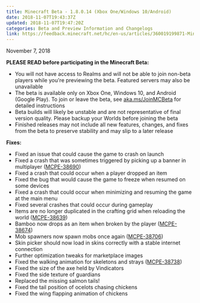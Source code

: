 ```yaml
---
title: Minecraft Beta - 1.8.0.14 (Xbox One/Windows 10/Android)
date: 2018-11-07T19:43:37Z
updated: 2018-11-07T19:47:20Z
categories: Beta and Preview Information and Changelogs
link: https://feedback.minecraft.net/hc/en-us/articles/360019199871-Minecraft-Beta-1-8-0-14-Xbox-One-Windows-10-Android
---
```


November 7, 2018

**PLEASE READ before participating in the Minecraft Beta:**

- You will not have access to Realms and will not be able to join non-beta players while you're previewing the beta. Featured servers may also be unavailable
- The beta is available only on Xbox One, Windows 10, and Android (Google Play). To join or leave the beta, see [aka.ms/JoinMCBeta](http://aka.ms/JoinMCBeta) for detailed instructions
- Beta builds will likely be unstable and are not representative of final version quality. Please backup your Worlds before joining the beta
- Finished releases may not include all new features, changes, and fixes from the beta to preserve stability and may slip to a later release

**Fixes:**

- Fixed an issue that could cause the game to crash on launch
- Fixed a crash that was sometimes triggered by picking up a banner in multiplayer ([MCPE-38690](https://bugs.mojang.com/browse/MCPE-38690))
- Fixed a crash that could occur when a player dropped an item
- Fixed the bug that would cause the game to freeze when resumed on some devices
- Fixed a crash that could occur when minimizing and resuming the game at the main menu
- Fixed several crashes that could occur during gameplay
- Items are no longer duplicated in the crafting grid when reloading the world ([MCPE-38639](https://bugs.mojang.com/browse/MCPE-38639))
- Bamboo now drops as an item when broken by the player ([MCPE-38674](https://bugs.mojang.com/browse/MCPE-38674))
- Mob spawners now spawn mobs once again ([MCPE-38706](https://bugs.mojang.com/browse/MCPE-38706))
- Skin picker should now load in skins correctly with a stable internet connection
- Further optimization tweaks for marketplace images
- Fixed the walking animation for skeletons and strays ([MCPE-38738](https://bugs.mojang.com/browse/MCPE-38738))
- Fixed the size of the axe held by Vindicators
- Fixed the side texture of guardians
- Replaced the missing salmon tails!
- Fixed the tail position of ocelots chasing chickens
- Fixed the wing flapping animation of chickens
